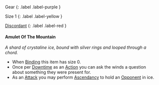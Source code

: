 Gear
{: .label .label-purple }

Size 1
{: .label .label-yellow }

[Discordant](Game/Magic-Items#Discordant)
{: .label .label-red }

#### Amulet Of The Mountain
*A shard of crystaline ice, bound with silver rings and looped through a chord.*

* When [Binding](Game/Magic-Items#Binding) this item has size 0.
* Once per [Downtime](Game/Telling-The-Story#Downtime) as an [Action](Game/Core/Terminology#Action) you can ask the winds a question about something they were present for.
* As an [Attack](Game/Core/Terminology#Attack) you may perform [Ascendancy](Game/Core/Spirit#Ascendancy) to hold an [Opponent](Game/Core/Terminology#Opponent) in ice.